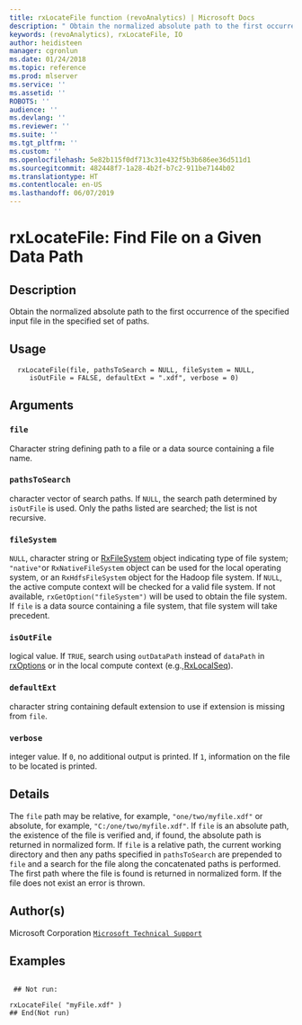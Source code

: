 ```yaml
---
title: rxLocateFile function (revoAnalytics) | Microsoft Docs
description: " Obtain the normalized absolute path to the first occurrence of the specified input file  in the specified set of paths. "
keywords: (revoAnalytics), rxLocateFile, IO
author: heidisteen
manager: cgronlun
ms.date: 01/24/2018
ms.topic: reference
ms.prod: mlserver
ms.service: ''
ms.assetid: ''
ROBOTS: ''
audience: ''
ms.devlang: ''
ms.reviewer: ''
ms.suite: ''
ms.tgt_pltfrm: ''
ms.custom: ''
ms.openlocfilehash: 5e82b115f0df713c31e432f5b3b686ee36d511d1
ms.sourcegitcommit: 482448f7-1a28-4b2f-b7c2-911be7144b02
ms.translationtype: HT
ms.contentlocale: en-US
ms.lasthandoff: 06/07/2019
---
```

 # <a name="rxlocatefile--find-file-on-a-given-data-path"></a>rxLocateFile:  Find File on a Given Data Path  
 ## <a name="description"></a>Description

Obtain the normalized absolute path to the first occurrence of the specified input file in the specified set of paths.



 ## <a name="usage"></a>Usage

```   
  rxLocateFile(file, pathsToSearch = NULL, fileSystem = NULL, 
     isOutFile = FALSE, defaultExt = ".xdf", verbose = 0)

```


 ## <a name="arguments"></a>Arguments



 ### `file`
 Character string defining path to a file or a data source containing a file name. 


 ### `pathsToSearch`
 character vector of search paths. If `NULL`, the search path  determined by `isOutFile` is used. Only the paths listed are searched;  the list is not recursive. 


 ### `fileSystem`
 `NULL`, character string or [RxFileSystem](RxFileSystem.md) object indicating type of file system;  `"native"`or `RxNativeFileSystem` object can be used for the local operating system, or an `RxHdfsFileSystem` object for the Hadoop file system. If `NULL`, the active compute context will be checked for a valid file system.  If not available, `rxGetOption("fileSystem")` will be used to obtain the file system. If `file` is a data source containing a file system, that file system will take precedent.  



 ### `isOutFile`
 logical value. If `TRUE`, search using `outDataPath` instead of `dataPath` in [rxOptions](rxOptions.md) or in the local compute context (e.g.,[RxLocalSeq](RxLocalSeq.md)). 



 ### `defaultExt`
 character string containing default extension to use if extension is missing from `file`. 



 ### `verbose`
 integer value. If `0`, no additional output is printed.  If `1`, information on the file to be located is printed. 




 ## <a name="details"></a>Details

The `file` path may be relative, for example, `"one/two/myfile.xdf"` or absolute, for example, `"C:/one/two/myfile.xdf"`.
If `file` is an absolute path, the existence of the file is verified and, if found, the absolute path is returned in normalized form. If `file` is a relative path, the current working directory and then any paths specified in `pathsToSearch` are prepended to `file` and a search for the file along the concatenated paths is performed. The first path where the file is found is returned in normalized form. If the file does not exist an error is thrown.


 ## <a name="authors"></a>Author(s)

Microsoft Corporation [`Microsoft Technical Support`](https://go.microsoft.com/fwlink/?LinkID=698556&clcid=0x409)



 ## <a name="examples"></a>Examples

 ```

  ## Not run:

rxLocateFile( "myFile.xdf" )
 ## End(Not run) 
```


